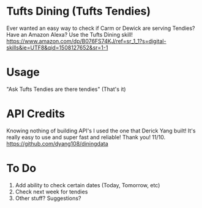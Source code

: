 # Tufts Dining (Tufts Tendies)
Ever wanted an easy way to check if Carm or Dewick are serving Tendies? Have an Amazon Alexa? Use the Tufts Dining skill! https://www.amazon.com/dp/B076FS74KJ/ref=sr_1_1?s=digital-skills&ie=UTF8&qid=1508127652&sr=1-1

# Usage
"Ask Tufts Tendies are there tendies"
(That's it)

# API Credits
Knowing nothing of building API's I used the one that Derick Yang built! It's really easy to use and super fast and reliable! Thank you! 11/10. https://github.com/dyang108/diningdata

# To Do
1. Add ability to check certain dates (Today, Tomorrow, etc)
2. Check next week for tendies
3. Other stuff? Suggestions?
